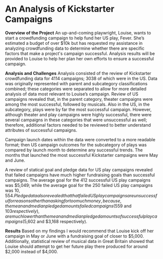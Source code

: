 # An Analysis of Kickstarter Campaigns


**Overview of the Project**
An up-and-coming playwright, Louise, wants to start a crowdfunding campaign to help fund her US play, Fever. She’s estimated a budget of over $10k but has requested my assistance in analyzing crowdfunding data to determine whether there are specific factors that make a project's campaign successful. Analysis results will be provided to Louise to help her plan her own efforts to ensure a successful campaign.

**Analysis and Challenges**
Analysis consisted of the review of Kickstarter crowdfunding data for 4114 campaigns; 3038 of which were in the US.  Data was originally represented with parent and subcategory classifications combined; these categories were separated to allow for more detailed analysis of data most relevant to Louise’s campaign. Review of US campaigns revealed that, in the parent category, theater campaigns were among the most successful, followed by musicals. Also in the US, in the subcategory, plays were by far the most successful campaign. However, although theater and play campaigns were highly successful, there were several campaigns in these categories that were unsuccessful as well; therefore, additional factors needed to be reviewed to better understand attributes of successful campaigns.

Campaign launch dates within the data were converted to a more readable format; then US campaign outcomes for the subcategory of plays was compared by launch month to determine any successful trends. The months that launched the most successful Kickstarter campaigns were May and June.

A review of statical goal and pledge data for US play campaigns revealed that failed campaigns have much higher fundraising goals than successful campaigns. The average goal for the 412 successful US play campaigns was $5,049; while the average goal for the 250 failed US play campaigns was $10,554. Pledge data also revealed that that failed US play campaigns are unsuccessful for reasons other than asking for too much money, because, the mean and median pledged amounts failed campaigns ($559 and $103 respectively), are much lower than the mean and median pledged amounts of successful play campaigns ($5,602 and $3,168 respectively).
 
**Results**
Based on my findings I would recommend that Louise kick off her campaign in May or June with a fundraising goal of closer to $5,000. Additionally, statistical review of musical data in Great Britain showed that Louise should attempt to get her future play there produced for around $2,000 instead of $4,000.
